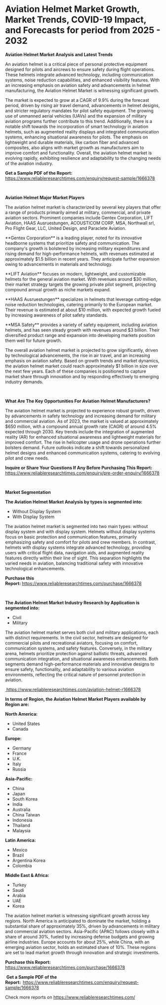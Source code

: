 <p><h1>Aviation Helmet Market Growth, Market Trends, COVID-19 Impact, and Forecasts for period from 2025 - 2032</h1></p><p><strong>Aviation Helmet Market Analysis and Latest Trends</strong></p>
<p><p>An aviation helmet is a critical piece of personal protective equipment designed for pilots and aircrews to ensure safety during flight operations. These helmets integrate advanced technology, including communication systems, noise reduction capabilities, and enhanced visibility features. With an increasing emphasis on aviation safety and advancements in helmet manufacturing, the Aviation Helmet Market is witnessing significant growth. </p><p>The market is expected to grow at a CAGR of 9.9% during the forecast period, driven by rising air travel demand, advancements in helmet designs, and stricter regulatory mandates for pilot safety equipment. The growing use of unmanned aerial vehicles (UAVs) and the expansion of military aviation programs further contribute to this trend. Additionally, there is a notable shift towards the incorporation of smart technology in aviation helmets, such as augmented reality displays and integrated communication systems, enhancing situational awareness for pilots. The emphasis on lightweight and durable materials, like carbon fiber and advanced composites, also aligns with market growth as manufacturers aim to improve comfort and functionality. Overall, the aviation helmet market is evolving rapidly, exhibiting resilience and adaptability to the changing needs of the aviation industry.</p></p>
<p><strong>Get a Sample PDF of the Report:&nbsp;</strong> <a href="https://www.reliableresearchtimes.com/enquiry/request-sample/1666378?utm_campaign=3005&utm_medium=2&utm_source=Github&utm_content=ia&utm_term=05042025&utm_id=aviation-helmet">https://www.reliableresearchtimes.com/enquiry/request-sample/1666378</a></p>
<p>&nbsp;</p>
<p><strong>Aviation Helmet Major Market Players</strong></p>
<p><p>The aviation helmet market is characterized by several key players that offer a range of products primarily aimed at military, commercial, and private aviation sectors. Prominent companies include Gentex Corporation, LIFT Aviation, HAAS Ausruestungen, ACOUSTICOM CORP, MSA, Northwall srl, Pro Flight Gear, LLC, United Design, and Paraclete Aviation.</p><p>**Gentex Corporation** is a leading player, noted for its innovative headborne systems that prioritize safety and communication. The company's growth is bolstered by increasing military expenditures and rising demand for high-performance helmets, with revenues estimated at approximately $1.5 billion in recent years. They anticipate further expansion owing to advancements in materials and technology.</p><p>**LIFT Aviation** focuses on modern, lightweight, and customizable helmets for the general aviation market. With revenues around $30 million, their market strategy targets the growing private pilot segment, projecting compound annual growth as niche markets expand.</p><p>**HAAS Ausruestungen** specializes in helmets that leverage cutting-edge noise reduction technologies, catering primarily to the European market. Their revenue is estimated at about $10 million, with expected growth fueled by increasing awareness of pilot safety standards.</p><p>**MSA Safety** provides a variety of safety equipment, including aviation helmets, and has seen steady growth with revenues around $3 billion. Their diversified product range and expansion into developing markets position them well for future growth.</p><p>The overall aviation helmet market is projected to grow significantly, driven by technological advancements, the rise in air travel, and an increasing emphasis on aviation safety. Based on growth trends and market dynamics, the aviation helmet market could reach approximately $1 billion in size over the next few years. Each of these companies is positioned to capture market share through innovation and by responding effectively to emerging industry demands.</p></p>
<p>&nbsp;</p>
<p><strong>What Are The Key Opportunities For Aviation Helmet Manufacturers?</strong></p>
<p><p>The aviation helmet market is projected to experience robust growth, driven by advancements in safety technology and increasing demand for military and commercial aviation. As of 2023, the market is valued at approximately $650 million, with a compound annual growth rate (CAGR) of around 4.5% expected through 2030. Key trends include the integration of augmented reality (AR) for enhanced situational awareness and lightweight materials for improved comfort. The rise in helicopter usage and drone operations further bolsters demand. Future outlooks indicate a shift towards personalized helmet designs and enhanced communication systems, catering to evolving pilot and crew needs.</p></p>
<p><strong>Inquire or Share Your Questions If Any Before Purchasing This Report:</strong> <a href="https://www.reliableresearchtimes.com/enquiry/pre-order-enquiry/1666378?utm_campaign=3005&utm_medium=2&utm_source=Github&utm_content=ia&utm_term=05042025&utm_id=aviation-helmet">https://www.reliableresearchtimes.com/enquiry/pre-order-enquiry/1666378</a></p>
<p>&nbsp;</p>
<p><strong>Market Segmentation</strong></p>
<p><strong>The Aviation Helmet Market Analysis by types is segmented into:</strong></p>
<p><ul><li>Without Display System</li><li>With Display System</li></ul></p>
<p><p>The aviation helmet market is segmented into two main types: without display system and with display system. Helmets without display systems focus on basic protection and communication features, primarily emphasizing safety and comfort for pilots and crew members. In contrast, helmets with display systems integrate advanced technology, providing users with critical flight data, navigation aids, and augmented reality features directly within their line of sight. This separation highlights the varied needs in aviation, balancing traditional safety with innovative technological enhancements.</p></p>
<p><strong>Purchase this Report:&nbsp;</strong><a href="https://www.reliableresearchtimes.com/purchase/1666378?utm_campaign=3005&utm_medium=2&utm_source=Github&utm_content=ia&utm_term=05042025&utm_id=aviation-helmet">https://www.reliableresearchtimes.com/purchase/1666378</a></p>
<p>&nbsp;</p>
<p><strong>The Aviation Helmet Market Industry Research by Application is segmented into:</strong></p>
<p><ul><li>Civil</li><li>Military</li></ul></p>
<p><p>The aviation helmet market serves both civil and military applications, each with distinct requirements. In the civil sector, helmets are designed for commercial pilots and recreational aviators, focusing on comfort, communication systems, and safety features. Conversely, in the military arena, helmets prioritize protection against ballistic threats, advanced communication integration, and situational awareness enhancements. Both segments demand high-performance materials and innovative designs to ensure safety, functionality, and adaptability to various aviation environments, reflecting the critical nature of personnel protection in aviation.</p></p>
<p><a href="https://www.reliableresearchtimes.com/aviation-helmet-r1666378?utm_campaign=3005&utm_medium=2&utm_source=Github&utm_content=ia&utm_term=05042025&utm_id=aviation-helmet">&nbsp;https://www.reliableresearchtimes.com/aviation-helmet-r1666378</a></p>
<p><strong>In terms of Region, the Aviation Helmet Market Players available by Region are:</strong></p>
<p>
    <p> <strong> North America: </strong>
        <ul>
            <li>United States</li>
            <li>Canada</li>
        </ul>
        </p> 
    <p> <strong> Europe: </strong>
        <ul>
            <li>Germany</li>
            <li>France</li>
            <li>U.K.</li>
            <li>Italy</li>
            <li>Russia</li>
        </ul>
        </p> 
    <p> <strong> Asia-Pacific: </strong>
        <ul>
            <li>China</li>
            <li>Japan</li>
            <li>South Korea</li>
            <li>India</li>
            <li>Australia</li>
            <li>China Taiwan</li>
            <li>Indonesia</li>
            <li>Thailand</li>
            <li>Malaysia</li>
        </ul>
        </p> 
    <p> <strong> Latin America: </strong>
        <ul>
            <li>Mexico</li>
            <li>Brazil</li>
            <li>Argentina Korea</li>
            <li>Colombia</li>
        </ul>
        </p> 
    <p> <strong> Middle East & Africa: </strong>
        <ul>
            <li>Turkey</li>
            <li>Saudi</li>
            <li>Arabia</li>
            <li>UAE</li>
            <li>Korea</li>
        </ul>
    </p>
    </p>
<p><p>The aviation helmet market is witnessing significant growth across key regions. North America is anticipated to dominate the market, holding a substantial share of approximately 35%, driven by advancements in military and commercial aviation sectors. Asia-Pacific (APAC) follows closely with a share of around 30%, fueled by increasing defense budgets and growing airline industries. Europe accounts for about 25%, while China, with an emerging aviation sector, holds an estimated share of 10%. These regions are set to lead market growth through innovation and strategic investments.</p></p>
<p><strong>Purchase this Report: </strong><a href="https://www.reliableresearchtimes.com/purchase/1666378?utm_campaign=3005&utm_medium=2&utm_source=Github&utm_content=ia&utm_term=05042025&utm_id=aviation-helmet">https://www.reliableresearchtimes.com/purchase/1666378</a></p>
<p>&nbsp;<strong>Get a Sample PDF of the Report:&nbsp;&nbsp;</strong><a href="https://www.reliableresearchtimes.com/enquiry/request-sample/1666378?utm_campaign=3005&utm_medium=2&utm_source=Github&utm_content=ia&utm_term=05042025&utm_id=aviation-helmet">https://www.reliableresearchtimes.com/enquiry/request-sample/1666378</a></p>
<p><strong></strong></p>
<p>Check more reports on <a href="https://www.reliableresearchtimes.com/?utm_campaign=3005&utm_medium=2&utm_source=Github&utm_content=ia&utm_term=05042025&utm_id=aviation-helmet">https://www.reliableresearchtimes.com/</a></p>